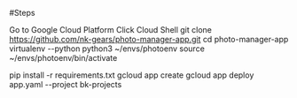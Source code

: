 
#Steps

Go to Google Cloud Platform
Click Cloud Shell
git clone https://github.com/nk-gears/photo-manager-app.git
cd photo-manager-app
virtualenv --python python3 ~/envs/photoenv
source ~/envs/photoenv/bin/activate

pip install -r requirements.txt
gcloud app create
gcloud app deploy app.yaml     --project bk-projects

